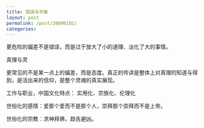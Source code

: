 ```yaml
---
title: 错误与平衡
layout: post
permalink: /post/20090102/
categories:
---
```


更危险的偏差不是错误，而是过于放大了小的道理、淡化了大的事情。

真理与灵

更常见的不是某一点上的偏差，而是态度。真正的传讲是整体上对真理的知道与得到，是活出来的信仰，是整个灵魂的真实展现。

工作与职业，中国文化特点：
实用化、宗族化、伦理化

世俗化的感情：爱那个爱而不是那个人，崇拜那个崇拜而不是上帝。

世俗化的宗教：求神拜佛，趋吉避凶。
